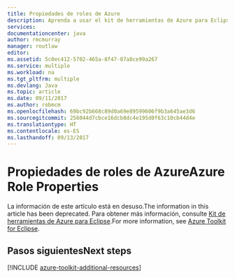 ```yaml
---
title: Propiedades de roles de Azure
description: Aprenda a usar el kit de herramientas de Azure para Eclipse para configurar roles de Azure.
services: 
documentationcenter: java
author: rmcmurray
manager: routlaw
editor: 
ms.assetid: 5c0ec412-5702-465a-8f47-87a8ce99a267
ms.service: multiple
ms.workload: na
ms.tgt_pltfrm: multiple
ms.devlang: Java
ms.topic: article
ms.date: 09/11/2017
ms.author: robmcm
ms.openlocfilehash: 69bc92b668c89d0a69e89599606f9b3a645ae3d6
ms.sourcegitcommit: 256044d7cbce16dcb8dc4e195d0f63c10cb44d4e
ms.translationtype: HT
ms.contentlocale: es-ES
ms.lasthandoff: 09/13/2017
---
```

# <a name="azure-role-properties"></a><span data-ttu-id="5a845-103">Propiedades de roles de Azure</span><span class="sxs-lookup"><span data-stu-id="5a845-103">Azure Role Properties</span></span>

<span data-ttu-id="5a845-104">La información de este artículo está en desuso.</span><span class="sxs-lookup"><span data-stu-id="5a845-104">The information in this article has been deprecated.</span></span> <span data-ttu-id="5a845-105">Para obtener más información, consulte [Kit de herramientas de Azure para Eclipse](azure-toolkit-for-eclipse.md).</span><span class="sxs-lookup"><span data-stu-id="5a845-105">For more information, see [Azure Toolkit for Eclipse](azure-toolkit-for-eclipse.md).</span></span>

## <a name="next-steps"></a><span data-ttu-id="5a845-106">Pasos siguientes</span><span class="sxs-lookup"><span data-stu-id="5a845-106">Next steps</span></span>

[!INCLUDE [azure-toolkit-additional-resources](../includes/azure-toolkit-additional-resources.md)]
